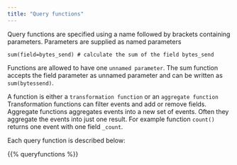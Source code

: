 ```yaml
---
title: "Query functions"
---
```

Query functions are specified using a name followed by brackets containing parameters. Parameters are supplied as named parameters

```
sum(field=bytes_send) # calculate the sum of the field bytes_send
```

Functions are allowed to have one `unnamed parameter`. The sum function accepts the field parameter as unnamed parameter and can be written as `sum(bytessend)`.

A function is either a `transformation function` or an `aggregate function` Transformation functions can filter events and add or remove fields. Aggregate functions aggregates events into a new set of events. Often they aggregate the events into just one result. For example function `count()` returns one event with one field `_count`.

Each query function is described below:

{{% queryfunctions %}}
